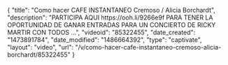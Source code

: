 {
    "title": "Como hacer CAFE INSTANTANEO Cremoso \/ Alicia Borchardt",
    "description": "PARTICIPA AQUI https:\/\/ooh.li\/9266e9f PARA TENER LA OPORTUNIDAD DE GANAR ENTRADAS PARA UN CONCIERTO DE RICKY MARTIR CON TODOS ...",
    "videoid": "85322455",
    "date_created": "1473891784",
    "date_modified": "1486664392",
    "type": "captivate",
    "layout": "video",
    "url": "\/v\/como-hacer-cafe-instantaneo-cremoso-alicia-borchardt\/85322455"
}